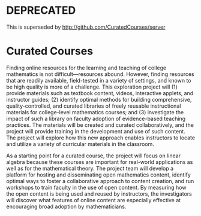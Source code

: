 # DEPRECATED

This is superseded by http://github.com/CuratedCourses/server

# Curated Courses

Finding online resources for the learning and teaching of college mathematics is not difficult—resources abound. However, finding resources that are readily available, field-tested in a variety of settings, and known to be high quality is more of a challenge. This exploration project will (1) provide materials such as textbook content, videos, interactive applets, and instructor guides; (2) identify optimal methods for building comprehensive, quality-controlled, and curated libraries of freely reusable instructional materials for college-level mathematics courses; and (3) investigate the impact of such a library on faculty adoption of evidence-based teaching practices. The materials will be created and curated collaboratively, and the project will provide training in the development and use of such content. The project will explore how this new approach enables instructors to locate and utilize a variety of curricular materials in the classroom.

As a starting point for a curated course, the project will focus on linear algebra because these courses are important for real-world applications as well as for the mathematical theory. The project team will develop a platform for hosting and disseminating open mathematics content, identify optimal ways to foster a collaborative approach to content creation, and run workshops to train faculty in the use of open content. By measuring how the open content is being used and reused by instructors, the investigators will discover what features of online content are especially effective at encouraging broad adoption by mathematicians.

